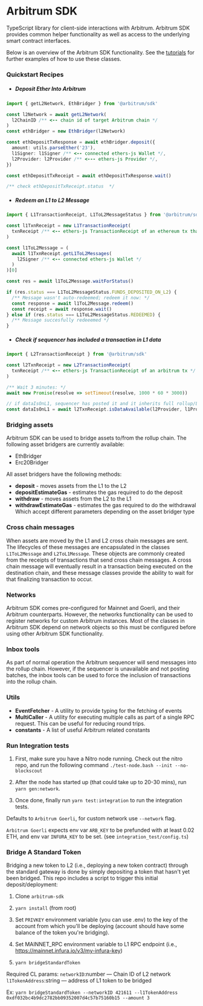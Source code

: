 # Arbitrum SDK

TypeScript library for client-side interactions with Arbitrum. Arbitrum SDK provides common helper functionality as well as access to the underlying smart contract interfaces.

Below is an overview of the Arbitrum SDK functionality. See the [tutorials](https://github.com/OffchainLabs/arbitrum-tutorials) for further examples of how to use these classes.

### Quickstart Recipes

- ##### Deposit Ether Into Arbitrum

```ts
import { getL2Network, EthBridger } from '@arbitrum/sdk'

const l2Network = await getL2Network(
  l2ChainID /** <-- chain id of target Arbitrum chain */
)
const ethBridger = new EthBridger(l2Network)

const ethDepositTxResponse = await ethBridger.deposit({
  amount: utils.parseEther('23'),
  l1Signer: l1Signer /** <-- connected ethers-js Wallet */,
  l2Provider: l2Provider /** <--- ethers-js Provider */,
})

const ethDepositTxReceipt = await ethDepositTxResponse.wait()

/** check ethDepositTxReceipt.status  */
```

- ##### Redeem an L1 to L2 Message

```ts
import { L1TransactionReceipt, L1ToL2MessageStatus } from '@arbitrum/sdk'

const l1TxnReceipt = new L1TransactionReceipt(
  txnReceipt /** <-- ethers-js TransactionReceipt of an ethereum tx that triggered an L1 to L2 message (say depositting a token via a bridge)  */
)

const l1ToL2Message = (
  await l1TxnReceipt.getL1ToL2Messages(
    l2Signer /** <-- connected ethers-js Wallet */
  )
)[0]

const res = await l1ToL2Message.waitForStatus()

if (res.status === L1ToL2MessageStatus.FUNDS_DEPOSITED_ON_L2) {
  /** Message wasn't auto-redeemed; redeem it now: */
  const response = await l1ToL2Message.redeem()
  const receipt = await response.wait()
} else if (res.status === L1ToL2MessageStatus.REDEEMED) {
  /** Message succesfully redeeemed */
}
```

- ##### Check if sequencer has included a transaction in L1 data

```ts
import { L2TransactionReceipt } from '@arbitrum/sdk'

const l2TxnReceipt = new L2TransactionReceipt(
  txnReceipt /** <-- ethers-js TransactionReceipt of an arbitrum tx */
)

/** Wait 3 minutes: */
await new Promise(resolve => setTimeout(resolve, 1000 * 60 * 3000))

// if dataIsOnL1, sequencer has posted it and it inherits full rollup/L1 security
const dataIsOnL1 = await l2TxnReceipt.isDataAvailable(l2Provider, l1Provider)
```

### Bridging assets

Arbitrum SDK can be used to bridge assets to/from the rollup chain. The following asset bridgers are currently available:

- EthBridger
- Erc20Bridger

All asset bridgers have the following methods:

- **deposit** - moves assets from the L1 to the L2
- **depositEstimateGas** - estimates the gas required to do the deposit
- **withdraw** - moves assets from the L2 to the L1
- **withdrawEstimateGas** - estimates the gas required to do the withdrawal
  Which accept different parameters depending on the asset bridger type

### Cross chain messages

When assets are moved by the L1 and L2 cross chain messages are sent. The lifecycles of these messages are encapsulated in the classes `L1ToL2Message` and `L2ToL1Message`. These objects are commonly created from the receipts of transactions that send cross chain messages. A cross chain message will eventually result in a transaction being executed on the destination chain, and these message classes provide the ability to wait for that finalizing transaction to occur.

### Networks

Arbitrum SDK comes pre-configured for Mainnet and Goerli, and their Arbitrum counterparts. However, the networks functionality can be used to register networks for custom Arbitrum instances. Most of the classes in Arbitrum SDK depend on network objects so this must be configured before using other Arbitrum SDK functionality.

### Inbox tools

As part of normal operation the Arbitrum sequencer will send messages into the rollup chain. However, if the sequencer is unavailable and not posting batches, the inbox tools can be used to force the inclusion of transactions into the rollup chain.

### Utils

- **EventFetcher** - A utility to provide typing for the fetching of events
- **MultiCaller** - A utility for executing multiple calls as part of a single RPC request. This can be useful for reducing round trips.
- **constants** - A list of useful Arbitrum related constants

### Run Integration tests

1. First, make sure you have a Nitro node running. Check out the nitro repo, and run the following command `./test-node.bash --init --no-blockscout`

2. After the node has started up (that could take up to 20-30 mins), run `yarn gen:network`.

3. Once done, finally run `yarn test:integration` to run the integration tests.

Defaults to `Arbitrum Goerli`, for custom network use `--network` flag.

`Arbitrum Goerli` expects env var `ARB_KEY` to be prefunded with at least 0.02 ETH, and env var `INFURA_KEY` to be set.
(see `integration_test/config.ts`)

### Bridge A Standard Token

Bridging a new token to L2 (i.e., deploying a new token contract) through the standard gateway is done by simply depositing a token that hasn't yet been bridged. This repo includes a script to trigger this initial deposit/deployment:

1. Clone `arbitrum-sdk`

2. `yarn install` (from root)

3. Set `PRIVKEY` environment variable (you can use .env) to the key of the account from which you'll be deploying (account should have some balance of the token you're bridging).

4. Set MAINNET_RPC environment variable to L1 RPC endpoint (i.e., https://mainnet.infura.io/v3/my-infura-key)

5. `yarn bridgeStandardToken`

Required CL params:
`networkID`:number — Chain ID of L2 network
`l1TokenAddress`:string — address of L1 token to be bridged

Ex:
`yarn bridgeStandardToken --networkID 421611 --l1TokenAddress 0xdf032bc4b9dc2782bb09352007d4c57b75160b15 --amount 3`
